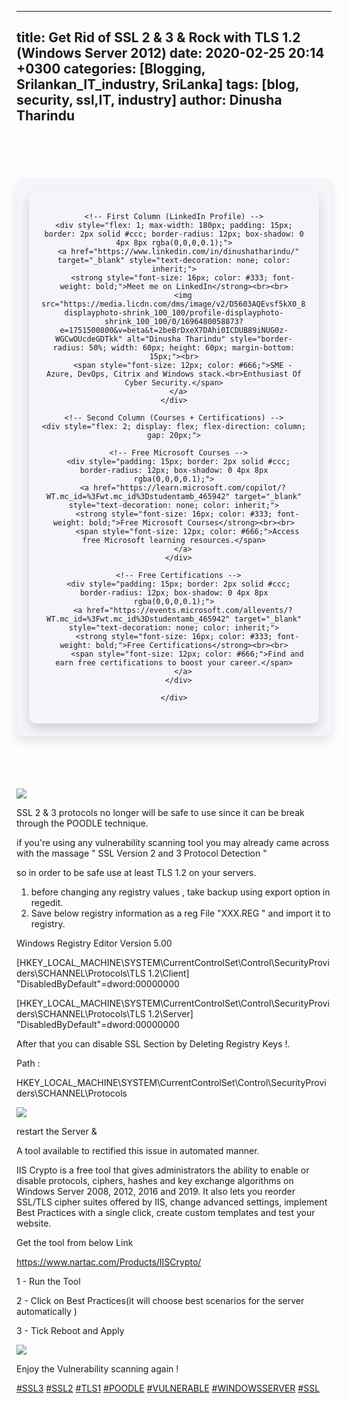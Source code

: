 
---
title: Get Rid of SSL 2 & 3 & Rock with TLS 1.2 (Windows Server 2012)
date: 2020-02-25 20:14 +0300
categories: [Blogging, Srilankan_IT_industry, SriLanka]
tags: [blog, security, ssl,IT, industry]
author: Dinusha Tharindu
---
   
  <!-- Space between Posts -->
<div style="height: 50px;"></div> <!-- This creates space -->

<div style="margin: 20px auto; padding: 20px; max-width: 900px; background: #f4f4f9; border-radius: 10px; box-shadow: 0 8px 16px rgba(0, 0, 0, 0.1);">

  <div style="display: flex; justify-content: center; align-items: flex-start; text-align: center; gap: 25px; padding: 20px; border-radius: 12px; box-shadow: 0 8px 16px rgba(0,0,0,0.15);">
  
    <!-- First Column (LinkedIn Profile) -->
    <div style="flex: 1; max-width: 180px; padding: 15px; border: 2px solid #ccc; border-radius: 12px; box-shadow: 0 4px 8px rgba(0,0,0,0.1);">
      <a href="https://www.linkedin.com/in/dinushatharindu/" target="_blank" style="text-decoration: none; color: inherit;">
        <strong style="font-size: 16px; color: #333; font-weight: bold;">Meet me on LinkedIn</strong><br><br>
        <img src="https://media.licdn.com/dms/image/v2/D5603AQEvsf5kX0_8jw/profile-displayphoto-shrink_100_100/profile-displayphoto-shrink_100_100/0/1696480058873?e=1751500800&v=beta&t=2beBrDxeX7DAhi0ICDUB89iNUG0z-WGCwOUcdeGDTkk" alt="Dinusha Tharindu" style="border-radius: 50%; width: 60px; height: 60px; margin-bottom: 15px;"><br>
        <span style="font-size: 12px; color: #666;">SME - Azure, DevOps, Citrix and Windows stack.<br>Enthusiast Of Cyber Security.</span>
      </a>
    </div>

    <!-- Second Column (Courses + Certifications) -->
    <div style="flex: 2; display: flex; flex-direction: column; gap: 20px;">
  
      <!-- Free Microsoft Courses -->
      <div style="padding: 15px; border: 2px solid #ccc; border-radius: 12px; box-shadow: 0 4px 8px rgba(0,0,0,0.1);">
        <a href="https://learn.microsoft.com/copilot/?WT.mc_id=%3Fwt.mc_id%3Dstudentamb_465942" target="_blank" style="text-decoration: none; color: inherit;">
          <strong style="font-size: 16px; color: #333; font-weight: bold;">Free Microsoft Courses</strong><br><br>
          <span style="font-size: 12px; color: #666;">Access free Microsoft learning resources.</span>
        </a>
      </div>
  
      <!-- Free Certifications -->
      <div style="padding: 15px; border: 2px solid #ccc; border-radius: 12px; box-shadow: 0 4px 8px rgba(0,0,0,0.1);">
        <a href="https://events.microsoft.com/allevents/?WT.mc_id=%3Fwt.mc_id%3Dstudentamb_465942" target="_blank" style="text-decoration: none; color: inherit;">
          <strong style="font-size: 16px; color: #333; font-weight: bold;">Free Certifications</strong><br><br>
          <span style="font-size: 12px; color: #666;">Find and earn free certifications to boost your career.</span>
        </a>
      </div>
  
    </div>

  </div>

</div>

<!-- Space between Posts -->
<div style="height: 50px;"></div> <!-- This creates space -->

  
  

![](https://static.wixstatic.com/media/e54cd3_27ab46c2e7dd4d14a601c35d611f9bdd~mv2.jpg/v1/fill/w_360,h_225,al_c,q_90,usm_0.66_1.00_0.01/e54cd3_27ab46c2e7dd4d14a601c35d611f9bdd~mv2.webp)

  
  
  
  

SSL 2 & 3 protocols no longer will be safe to use since it can be break through the POODLE technique.

  
  
  
  

if you're using any vulnerability scanning tool you may already came across with the massage " SSL Version 2 and 3 Protocol Detection "

  
  
  
  

so in order to be safe use at least TLS 1.2 on your servers.

  
  
  
  

1.  before changing any registry values , take backup using export option in regedit.
2.  Save below registry information as a reg File "XXX.REG " and import it to registry.

  
  
  
  

Windows Registry Editor Version 5.00  
  
\[HKEY\_LOCAL\_MACHINE\\SYSTEM\\CurrentControlSet\\Control\\SecurityProviders\\SCHANNEL\\Protocols\\TLS 1.2\\Client\]  
"DisabledByDefault"=dword:00000000  
  
\[HKEY\_LOCAL\_MACHINE\\SYSTEM\\CurrentControlSet\\Control\\SecurityProviders\\SCHANNEL\\Protocols\\TLS 1.2\\Server\]  
"DisabledByDefault"=dword:00000000

  
  
  
  

After that you can disable SSL Section by Deleting Registry Keys !.

  
  
  
  

Path :

  
  
  
  

HKEY\_LOCAL\_MACHINE\\SYSTEM\\CurrentControlSet\\Control\\SecurityProviders\\SCHANNEL\\Protocols

  
  
  
  

![](https://static.wixstatic.com/media/e54cd3_51b46efd912d46d4b3e588ed006760f6~mv2.jpg/v1/fill/w_360,h_226,al_c,q_90,usm_0.66_1.00_0.01/e54cd3_51b46efd912d46d4b3e588ed006760f6~mv2.webp)

  

  
  
  
  

restart the Server &

  
  
  
  

A tool available to rectified this issue in automated manner.

  
  
  
  

IIS Crypto is a free tool that gives administrators the ability to enable or disable protocols, ciphers, hashes and key exchange algorithms on Windows Server 2008, 2012, 2016 and 2019. It also lets you reorder SSL/TLS cipher suites offered by IIS, change advanced settings, implement Best Practices with a single click, create custom templates and test your website.

  
  
  
  

Get the tool from below Link

  
  
  
  

https://www.nartac.com/Products/IISCrypto/

  
  
  
  

1 - Run the Tool

  
  
  
  

2 - Click on Best Practices(it will choose best scenarios for the server automatically )

  
  
  
  

  
  
  
  

3 - Tick Reboot and Apply

  
  
  
  

![](https://static.wixstatic.com/media/e54cd3_f3fb03504a014198ad37790919305aa1~mv2.png/v1/fill/w_740,h_615,al_c,q_90,usm_0.66_1.00_0.01/e54cd3_f3fb03504a014198ad37790919305aa1~mv2.webp)

  
  
  
  

Enjoy the Vulnerability scanning again !

  
  
  
  

[#SSL3](https://social-blog.wix.com/search/.hash.ssl3) [#SSL2](https://social-blog.wix.com/search/.hash.ssl2) [#TLS1](https://social-blog.wix.com/search/.hash.tls1) [#POODLE](https://social-blog.wix.com/search/.hash.poodle) [#VULNERABLE](https://social-blog.wix.com/search/.hash.vulnerable) [#WINDOWSSERVER](https://social-blog.wix.com/search/.hash.windowsserver) [#SSL](https://social-blog.wix.com/search/.hash.ssl) 

  
  
  
  
